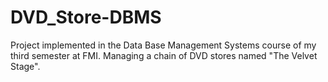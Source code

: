 # DVD_Store-DBMS

Project implemented in the Data Base Management Systems course of my third semester at FMI. Managing a chain of DVD stores named "The Velvet Stage".
 
